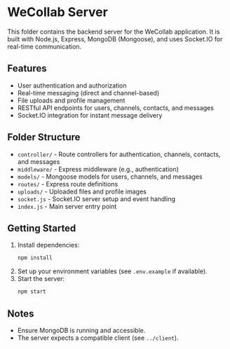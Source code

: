 # WeCollab Server

This folder contains the backend server for the WeCollab application. It is built with Node.js, Express, MongoDB (Mongoose), and uses Socket.IO for real-time communication.

## Features
- User authentication and authorization
- Real-time messaging (direct and channel-based)
- File uploads and profile management
- RESTful API endpoints for users, channels, contacts, and messages
- Socket.IO integration for instant message delivery

## Folder Structure
- `controller/` - Route controllers for authentication, channels, contacts, and messages
- `middleware/` - Express middleware (e.g., authentication)
- `models/` - Mongoose models for users, channels, and messages
- `routes/` - Express route definitions
- `uploads/` - Uploaded files and profile images
- `socket.js` - Socket.IO server setup and event handling
- `index.js` - Main server entry point

## Getting Started
1. Install dependencies:
   ```bash
   npm install
   ```
2. Set up your environment variables (see `.env.example` if available).
3. Start the server:
   ```bash
   npm start
   ```

## Notes
- Ensure MongoDB is running and accessible.
- The server expects a compatible client (see `../client`).
